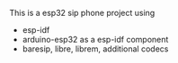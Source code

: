 This is a esp32 sip phone project using
- esp-idf
- arduino-esp32 as a esp-idf component
- baresip, libre, librem, additional codecs

